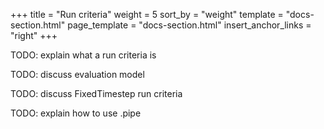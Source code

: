 +++
title = "Run criteria"
weight = 5
sort_by = "weight"
template = "docs-section.html"
page_template = "docs-section.html"
insert_anchor_links = "right"
+++

TODO: explain what a run criteria is

TODO: discuss evaluation model

TODO: discuss FixedTimestep run criteria

TODO: explain how to use .pipe
